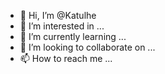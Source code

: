 - 👋 Hi, I’m @Katulhe
- 👀 I’m interested in ...
- 🌱 I’m currently learning ...
- 💞️ I’m looking to collaborate on ...
- 📫 How to reach me ...

<!---
Katulhe/Katulhe is a ✨ special ✨ repository because its `README.md` (this file) appears on your GitHub profile.
You can click the Preview link to take a look at your changes.
--->
